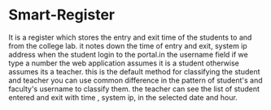 # Smart-Register
It is a register which stores the entry and exit time of the students to and from the college lab. it notes down the time of entry and exit, system ip address when the student login to the portal.in the username field if we type  a number the web application assumes it is a student otherwise assumes its a teacher. this is the default method for classifying the student and teacher you can use common difference in the pattern of  student's and faculty's username to classify them.  the teacher can see the list of student entered and exit with time , system ip, in the selected date and hour.

